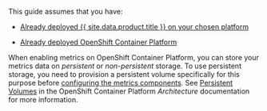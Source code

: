 This guide assumes that you have:

  - [Already deployed {{ site.data.product.title }} on your chosen platform](https://www.ibm.com/support/knowledgecenter/SSFC4F_2.0.0/mcm/infrastructure/infra_mgmt_intro.html)

  - [Already deployed OpenShift Container Platform](https://access.redhat.com/documentation/en-us/openshift_container_platform/3.9/html/installation_and_configuration/)

When enabling metrics on OpenShift Container Platform, you can store your metrics data on *persistent* or *non-persistent* storage. To use persistent storage, you need to provision a persistent volume specifically for this purpose before [configuring the metrics components](#ocp-metrics-storage). See [Persistent Volumes](https://access.redhat.com/documentation/en-us/openshift_container_platform/3.9/html/architecture/additional-concepts#architecture-additional-concepts-storage) in the OpenShift Container Platform *Architecture* documentation for more information.
